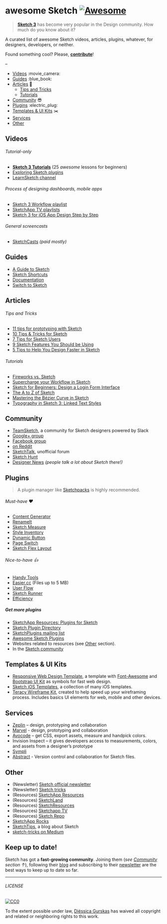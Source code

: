 awesome Sketch [![Awesome](https://cdn.rawgit.com/sindresorhus/awesome/d7305f38d29fed78fa85652e3a63e154dd8e8829/media/badge.svg)](https://github.com/sindresorhus/awesome)
==========================================================================================================================================================================

> [**Sketch 3**](http://bohemiancoding.com/sketch/) has become very popular in the Design community. How much do you know about it?

A curated list of awesome Sketch videos, articles, plugins, whatever, for designers, developers, or neither.

Found something cool? Please, **[contribute](contributing.md)**!

–

-   [Videos](#videos) :movie\_camera:
-   [Guides](#guides) :blue\_book:
-   [Articles](#articles) :newspaper:
    -   [Tips and Tricks](#tips-and-tricks)
    -   [Tutorials](#tutorials)
-   [Community](#community) :sunglasses:
-   [Plugins](#plugins) :electric\_plug:
-   [Templates & UI Kits](#templates--ui-kits) :scissors:
-   [Services](#services)
-   [Other](#other)

Videos
------

###### Tutorial-only

-   **[Sketch 3 Tutorials](https://www.youtube.com/playlist?list=PLLnpHn493BHE6UIsdKYlS5zu-ZYvx22CS)** (25 *awesome* lessons for beginners)
-   [Exploring Sketch plugins](https://www.youtube.com/playlist?list=PLLnpHn493BHHUZe9bihv37Z6CyXBTyb-9)
-   [LearnSketch channel](https://www.youtube.com/user/learnsketch/videos)

###### Process of designing dashboards, mobile apps

-   [Sketch 3 Workflow playlist](https://www.youtube.com/playlist?list=PLdOb4Jg-Lxg-g4NyfQZkgkfwXJpMFwo5E)
-   [SketchApp TV playlists](https://www.youtube.com/channel/UCSdp5logiFTM3SyLJrHabOQ/playlists)
-   [Sketch 3 for iOS App Design Step by Step](https://www.youtube.com/watch?v=6SyFaRNVuUA)

###### General screencasts

-   [SketchCasts](http://www.sketchcasts.net/) *(paid mostly)*

Guides
------

-   [A Guide to Sketch](https://readymag.com/u91593485/guidetosketch/)
-   [Sketch Shortcuts](http://sketchshortcuts.com/)
-   [Documentation](http://www.bohemiancoding.com/sketch/support/documentation/)
-   [Switch to Sketch](https://www.switchtosketchapp.com/)

Articles
--------

###### Tips and Tricks

-   [11 tips for prototyping with Sketch](http://blog.invisionapp.com/11-tips-for-prototyping-with-sketch/)
-   [10 Tips & Tricks for Sketch](http://saloon.io/10-tips-tricks-for-sketch/)
-   [7 Tips for Sketch Users](https://medium.com/design-idea/7-tips-for-sketch-users-e09c27c7ce08)
-   [9 Sketch Features You Should be Using](http://webdesign.tutsplus.com/tutorials/9-sketch-features-you-should-be-using--webdesign-18016)
-   [5 Tips to Help You Design Faster in Sketch](https://medium.com/product-labs/5-tips-to-help-you-design-faster-in-sketch-a9db54d10a72)

###### Tutorials

-   [Fireworks vs. Sketch](http://unitid.nl/english/spot-the-difference-fireworks-and-sketch-3)
-   [Supercharge your Workflow in Sketch](https://medium.com/@bazdeas/supercharge-your-workflow-in-sketch-ebc9e5274845)
-   [Sketch for Beginners: Design a Login Form Interface](http://webdesign.tutsplus.com/tutorials/sketch-for-beginners-design-a-login-form-interface--cms-21534)
-   [The A to Z of Sketch](http://webdesign.tutsplus.com/articles/the-a-to-z-of-sketch--cms-22030)
-   [Mastering the Bézier Curve in Sketch](https://medium.com/sketch-app/mastering-the-bezier-curve-in-sketch-4da8fdf0dbbb)
-   [Typography in Sketch 3: Linked Text Styles](https://medium.com/@ericajaclyn/typography-in-sketch-3-linked-text-styles-9946a32af688)

Community
---------

-   [TeamSketch](http://teamsketch.io/), a community for Sketch designers powered by Slack
-   [Google+ group](https://plus.google.com/communities/105292892811319179094)
-   [Facebook group](https://www.facebook.com/groups/sketchformac/)
-   [on Reddit](http://www.reddit.com/r/sketchapp)
-   [SketchTalk](http://sketchtalk.io/), unofficial forum
-   [Sketch Hunt](http://sketchhunt.com/)
-   [Designer News](https://www.designernews.co/) *(people talk a lot about Sketch there!)*

Plugins
-------

> A plugin manager like [Sketchpacks](https://sketchpacks.com) is highly recommended.

###### Must-have :heart:

-   [Content Generator](https://github.com/timuric/Content-generator-sketch-plugin)
-   [RenameIt](https://github.com/rodi01/RenameIt)
-   [Sketch Measure](https://github.com/utom/sketch-measure)
-   [Style Inventory](https://github.com/getflourish/Sketch-Style-Inventory/)
-   [Dynamic Button](https://github.com/ddwht/sketch-dynamic-button)
-   [Page Switch](https://github.com/mauehara/sketch-page-switch)
-   [Sketch Flex Layout](https://github.com/hrescak/Sketch-Flex-Layout)

###### Nice-to-have :thumbsup:

-   [Handy Tools](https://github.com/webpatch/Handy-Tools/)
-   [Easier.cc](http://easier.cc/) (Files up to 5 MB)
-   [User Flow](https://github.com/abynim/UserFlows)
-   [Sketch Runner](http://sketchrunner.com)
-   [Efficiency](https://github.com/x-raizor/Efficiency)

##### Get more plugins

-   [SketchApp Resources: Plugins for Sketch](http://www.sketchappsources.com/plugins.html)
-   [Sketch Plugin Directory](https://github.com/sketchplugins/plugin-directory)
-   [SketchPlugins mailing list](http://sketchplugins.com/)
-   [Awesome Sketch Plugins](http://awesome-sket.ch/)
-   Websites related to resources (see [Other](#other) section).
-   In the [Sketch community](#community)

Templates & UI Kits
-------------------

-   [Responsive Web Design Template](https://github.com/luandro/sketch-responsive-design-template), a template with [Font-Awesome](https://fortawesome.github.io/Font-Awesome/) and [Bootstrap UI Kit](http://bootstrapuikit.com/) as symbols for fast web design.
-   [Sketch iOS Templates](https://github.com/nvk/sketch-ios), a collection of many iOS templates.
-   [Teracy Wireframe Kit](https://github.com/teracyhq/wireframe), created to help speed up your wireframing process. Includes basics UI elements for web, mobile and other devices.

Services
--------

-   [Zeplin](https://zeplin.io) – design, prototyping and collaboration
-   [Marvel](https://marvelapp.com) - design, prototyping and collaboration
-   [Avocode](https://avocode.com) – get CSS, export assets, measure and handpick colors.
-   Invision Inspect – it gives developers access to measurements, colors, and assets from a designer’s prototype
-   [Sympli](https://sympli.io)
-   [Abstract](https://www.goabstract.com/) - Version control and collaboration for Sketch files.

Other
-----

-   (Newsletter) [Sketch official newsletter](https://bohemian.curated.co/)
-   (Newsletter) [Sketch tricks](http://sketchtricks.com/)
-   (Resources) [SketchApp Resources](http://www.sketchappsources.com/)
-   (Resources) [SketchLand](http://sketch.land)
-   (Resources) [SketchResources](http://sketchresources.com/)
-   (Resources) [Sketchapp TV](http://sketchapp.tv/)
-   (Resources) [Sketch Repo](http://sketchrepo.com/)
-   [SketchApp Rocks](http://sketchapp.rocks/)
-   [SketchTips](http://www.sketchtips.info/), a blog about Sketch
-   [sketch-tricks on Medium](https://medium.com/sketch-tricks)

Keep up to date!
----------------

Sketch has got a **fast-growing community**. Joining them (*see [Community](#community) section ↑*), following their [blog](http://bohemiancoding.tumblr.com/) and subscribing to their [newsletter](https://bohemian.curated.co/) are the best ways to keep up to date so far.

------------------------------------------------------------------------

###### LICENSE

[![CC0](http://mirrors.creativecommons.org/presskit/buttons/88x31/svg/cc-zero.svg)](http://creativecommons.org/publicdomain/zero/1.0/)

To the extent possible under law, [Diéssica Gurskas](http://diessi.ca) has waived all copyright and related or neighboring rights to this work.
